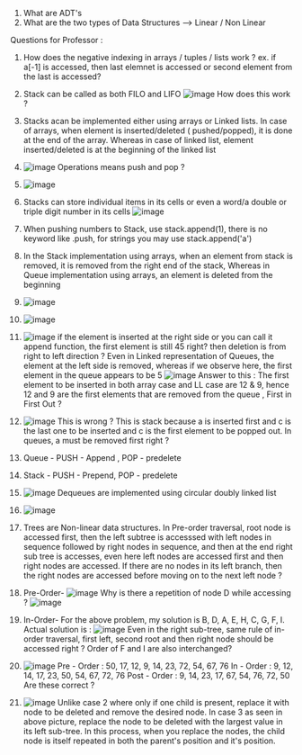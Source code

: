 

1. What are ADT's
2. What are the two types of Data Structures --> Linear / Non Linear


Questions for Professor :

1. How does the negative indexing in arrays / tuples / lists work ?
ex. if a[-1] is accessed, then last elemnet is accessed or second element from the last is accessed?
2. Stack can be called as both FILO and LIFO
![image](https://user-images.githubusercontent.com/90809823/146708344-aa3206d9-b7d1-4cb8-a52b-46966a382502.png)
How does this work ?

3. Stacks acan be implemented either using arrays or Linked lists. In case of arrays, when element is inserted/deleted ( pushed/popped), it is done at the end of the array. Whereas in case of linked list, element inserted/deleted is at the beginning of the linked list
4.  ![image](https://user-images.githubusercontent.com/90809823/147175376-21a640c5-7edf-456d-aec2-ac5e9f964788.png)
Operations means push and pop ?

5. ![image](https://user-images.githubusercontent.com/90809823/147271568-ea17f7f5-ea57-43c2-aa94-aa2b9fb6c7bd.png)
6. Stacks can store individual items in its cells or even a word/a double or triple digit number in its cells
 ![image](https://user-images.githubusercontent.com/90809823/147512497-7efe9f50-de4b-4648-8011-5da589796907.png)
 7. When pushing numbers to Stack, use stack.append(1), there is no keyword like .push,  for strings you may use stack.append('a')
 8. In the Stack implementation using arrays, when an element from stack is removed, it is removed from the right end of the stack, Whereas in Queue implementation using arrays, an element is deleted from the beginning
 9. ![image](https://user-images.githubusercontent.com/90809823/147526520-997f5ed7-51fc-4191-914a-95970ca6fada.png)
 10. ![image](https://user-images.githubusercontent.com/90809823/147526551-94a2850f-ef1c-48a3-9b69-44e27aa79791.png)
 11. ![image](https://user-images.githubusercontent.com/90809823/147623284-52870742-91d9-4a87-bda2-6f5cf2e24ad1.png)
 if the element is inserted at the right side or you can call it append function, the first element is still 45 right? then deletion is from right to left direction ? 
 Even in Linked representation of Queues, the element at the left side is removed, whereas if we observe here, the first element in the queue appears to be 5
 ![image](https://user-images.githubusercontent.com/90809823/147623450-7fd77c05-db7b-49ee-8f9f-652109b2ef33.png)
 Answer to this : The first element to be inserted in both array case and LL case are 12 & 9, hence 12 and 9 are the first elements that are removed from the queue , First in First Out ?
 12. ![image](https://user-images.githubusercontent.com/90809823/147623704-5de27b5f-45c7-44d5-9c96-49cb26e22ff7.png)
This is wrong ? This is stack because a is inserted first and c is the last one to be inserted and c is the first element to be popped out. In queues, a must be removed first right ?
13. Queue - PUSH - Append , POP - predelete
14. Stack - PUSH - Prepend, POP - predelete
15. ![image](https://user-images.githubusercontent.com/90809823/147625524-a1fddb24-a734-4d14-af9c-d955ac9d4952.png)
Dequeues are implemented using circular doubly linked list
16. ![image](https://user-images.githubusercontent.com/90809823/147898351-7c929f10-3d32-475a-9c82-48f721fa3fe3.png)
17. Trees are Non-linear data structures. In Pre-order traversal, root node is accessed first, then the left subtree is accesssed with left nodes in sequence followed by right nodes in sequence, and then at the end right sub tree is accesses, even here left nodes are accessed first and then right nodes are accessed. If there are no nodes in its left branch, then the right nodes are accessed before moving on to the next left node ? 
18. Pre-Order- ![image](https://user-images.githubusercontent.com/90809823/147992419-a5222d53-4671-45b3-b23e-a01d795fc7d2.png)
Why is there a repetition of node D while accessing ? ![image](https://user-images.githubusercontent.com/90809823/147992453-334d4220-9df1-494f-b7a5-04934b32bb4e.png)
19. In-Order- For the above problem, my solution is B, D, A, E, H, C, G, F, I. Actual solution is : ![image](https://user-images.githubusercontent.com/90809823/147993455-68108bc9-2500-4437-abd4-22d4f5b38afb.png)
Even in the right sub-tree, same rule of in-order traversal, first left, second root and then right node should be accessed right ? Order of F and I are also interchanged?
20. ![image](https://user-images.githubusercontent.com/90809823/147994087-8b92da89-2bc5-40fa-967e-fac58974d4e4.png)
Pre - Order : 50, 17, 12, 9, 14, 23, 72, 54, 67, 76
In - Order : 9, 12, 14, 17, 23, 50, 54, 67, 72, 76
Post - Order : 9, 14, 23, 17, 67, 54, 76, 72, 50
Are these correct ?
21. ![image](https://user-images.githubusercontent.com/90809823/148093853-84fd438a-462a-4f83-8251-964fe84e78d3.png)
Unlike case 2 where only if one child is present, replace it with node to be deleted and remove the desired node. In case 3 as seen in above picture, replace the node to be deleted with the largest value in its left sub-tree. In this process, when you replace the nodes, the child node is itself repeated in both the parent's position and it's position.





